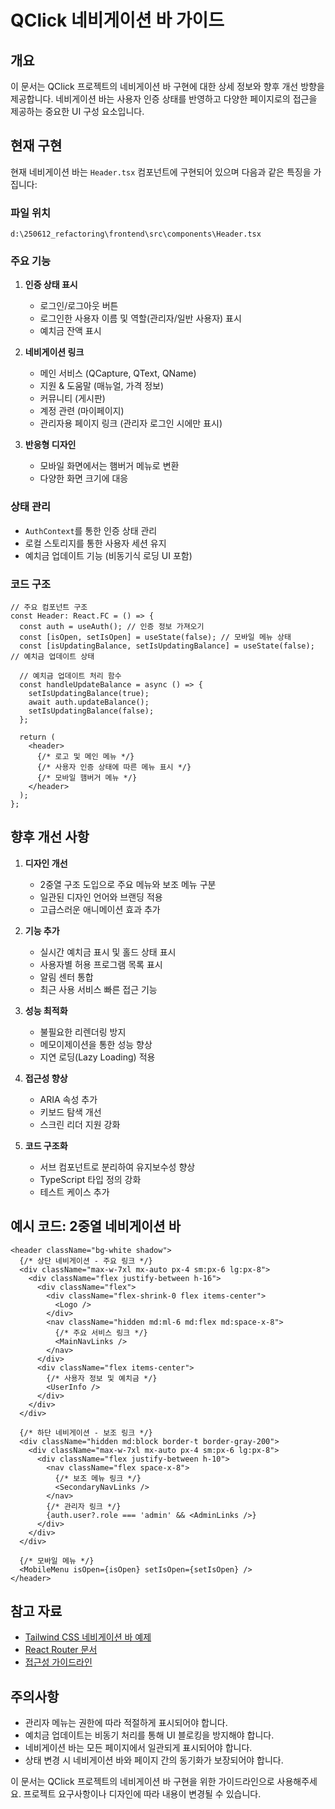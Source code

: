 # QClick 네비게이션 바 가이드

## 개요

이 문서는 QClick 프로젝트의 네비게이션 바 구현에 대한 상세 정보와 향후 개선 방향을 제공합니다. 네비게이션 바는 사용자 인증 상태를 반영하고 다양한 페이지로의 접근을 제공하는 중요한 UI 구성 요소입니다.

## 현재 구현

현재 네비게이션 바는 `Header.tsx` 컴포넌트에 구현되어 있으며 다음과 같은 특징을 가집니다:

### 파일 위치
```
d:\250612_refactoring\frontend\src\components\Header.tsx
```

### 주요 기능

1. **인증 상태 표시**
   - 로그인/로그아웃 버튼
   - 로그인한 사용자 이름 및 역할(관리자/일반 사용자) 표시
   - 예치금 잔액 표시

2. **네비게이션 링크**
   - 메인 서비스 (QCapture, QText, QName)
   - 지원 & 도움말 (매뉴얼, 가격 정보)
   - 커뮤니티 (게시판)
   - 계정 관련 (마이페이지)
   - 관리자용 페이지 링크 (관리자 로그인 시에만 표시)

3. **반응형 디자인**
   - 모바일 화면에서는 햄버거 메뉴로 변환
   - 다양한 화면 크기에 대응

### 상태 관리

- `AuthContext`를 통한 인증 상태 관리
- 로컬 스토리지를 통한 사용자 세션 유지
- 예치금 업데이트 기능 (비동기식 로딩 UI 포함)

### 코드 구조

```tsx
// 주요 컴포넌트 구조
const Header: React.FC = () => {
  const auth = useAuth(); // 인증 정보 가져오기
  const [isOpen, setIsOpen] = useState(false); // 모바일 메뉴 상태
  const [isUpdatingBalance, setIsUpdatingBalance] = useState(false); // 예치금 업데이트 상태

  // 예치금 업데이트 처리 함수
  const handleUpdateBalance = async () => {
    setIsUpdatingBalance(true);
    await auth.updateBalance();
    setIsUpdatingBalance(false);
  };

  return (
    <header>
      {/* 로고 및 메인 메뉴 */}
      {/* 사용자 인증 상태에 따른 메뉴 표시 */}
      {/* 모바일 햄버거 메뉴 */}
    </header>
  );
};
```

## 향후 개선 사항

1. **디자인 개선**
   - 2중열 구조 도입으로 주요 메뉴와 보조 메뉴 구분
   - 일관된 디자인 언어와 브랜딩 적용
   - 고급스러운 애니메이션 효과 추가

2. **기능 추가**
   - 실시간 예치금 표시 및 홀드 상태 표시
   - 사용자별 허용 프로그램 목록 표시
   - 알림 센터 통합
   - 최근 사용 서비스 빠른 접근 기능

3. **성능 최적화**
   - 불필요한 리렌더링 방지
   - 메모이제이션을 통한 성능 향상
   - 지연 로딩(Lazy Loading) 적용

4. **접근성 향상**
   - ARIA 속성 추가
   - 키보드 탐색 개선
   - 스크린 리더 지원 강화

5. **코드 구조화**
   - 서브 컴포넌트로 분리하여 유지보수성 향상
   - TypeScript 타입 정의 강화
   - 테스트 케이스 추가

## 예시 코드: 2중열 네비게이션 바

```tsx
<header className="bg-white shadow">
  {/* 상단 네비게이션 - 주요 링크 */}
  <div className="max-w-7xl mx-auto px-4 sm:px-6 lg:px-8">
    <div className="flex justify-between h-16">
      <div className="flex">
        <div className="flex-shrink-0 flex items-center">
          <Logo />
        </div>
        <nav className="hidden md:ml-6 md:flex md:space-x-8">
          {/* 주요 서비스 링크 */}
          <MainNavLinks />
        </nav>
      </div>
      <div className="flex items-center">
        {/* 사용자 정보 및 예치금 */}
        <UserInfo />
      </div>
    </div>
  </div>
  
  {/* 하단 네비게이션 - 보조 링크 */}
  <div className="hidden md:block border-t border-gray-200">
    <div className="max-w-7xl mx-auto px-4 sm:px-6 lg:px-8">
      <div className="flex justify-between h-10">
        <nav className="flex space-x-8">
          {/* 보조 메뉴 링크 */}
          <SecondaryNavLinks />
        </nav>
        {/* 관리자 링크 */}
        {auth.user?.role === 'admin' && <AdminLinks />}
      </div>
    </div>
  </div>
  
  {/* 모바일 메뉴 */}
  <MobileMenu isOpen={isOpen} setIsOpen={setIsOpen} />
</header>
```

## 참고 자료

- [Tailwind CSS 네비게이션 바 예제](https://tailwindui.com/components/application-ui/navigation/navbars)
- [React Router 문서](https://reactrouter.com/web/guides/quick-start)
- [접근성 가이드라인](https://www.w3.org/WAI/standards-guidelines/aria/)

## 주의사항

- 관리자 메뉴는 권한에 따라 적절하게 표시되어야 합니다.
- 예치금 업데이트는 비동기 처리를 통해 UI 블로킹을 방지해야 합니다.
- 네비게이션 바는 모든 페이지에서 일관되게 표시되어야 합니다.
- 상태 변경 시 네비게이션 바와 페이지 간의 동기화가 보장되어야 합니다.

이 문서는 QClick 프로젝트의 네비게이션 바 구현을 위한 가이드라인으로 사용해주세요. 프로젝트 요구사항이나 디자인에 따라 내용이 변경될 수 있습니다.
